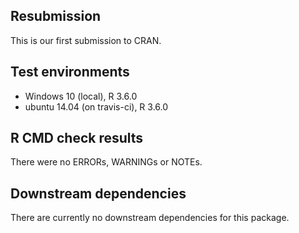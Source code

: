 ## Resubmission
This is our first submission to CRAN.

## Test environments
* Windows 10 (local), R 3.6.0
* ubuntu 14.04 (on travis-ci), R 3.6.0

## R CMD check results
There were no ERRORs, WARNINGs or NOTEs.

## Downstream dependencies
There are currently no downstream dependencies for this package.
